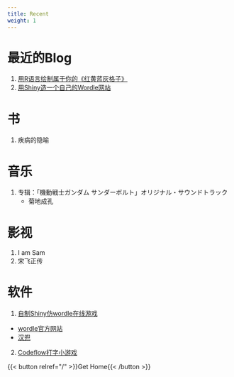 ```yaml
---
title: Recent
weight: 1
---
```

# 最近的Blog
1. [用R语言绘制属于你的《红黄蓝灰格子》](https://gzy-dayu.cn/posts/r-mondrianomies/)
2. [用Shiny造一个自己的Wordle网站](https://gzy-dayu.cn/posts/shiny-wordle/)
# 书
1. 疾病的隐喻

# 音乐
1. 专辑：「機動戦士ガンダム サンダーボルト」オリジナル・サウンドトラック
	- 菊地成孔

# 影视
1. I am Sam
2. 宋飞正传

# 软件
1.  [自制Shiny仿wordle在线游戏](https://dayuguo.shinyapps.io/mywordle/)
- [wordle官方网站](https://www.nytimes.com/games/wordle/index.html)
- [汉兜](https://handle.antfu.me/)
2. [Codeflow打字小游戏](https://codeflow.biaoyansu.com/)

{{< button relref="/" >}}Get Home{{< /button >}}
